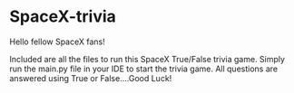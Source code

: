# SpaceX-trivia


Hello fellow SpaceX fans!

Included are all the files to run this SpaceX True/False trivia game.
Simply run the main.py file in your IDE to start the trivia game.
All questions are answered using True or False....Good Luck!
